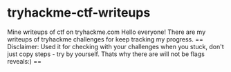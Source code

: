 # tryhackme-ctf-writeups
Mine writeups of ctf on tryhackme.com
Hello everyone! There are my writeups of tryhackme challenges for keep tracking my progress.
== Disclaimer: Used it for checking with your challenges when you stuck, don't just copy steps - try by yourself. Thats why there are will not be flags reveals:) ==
